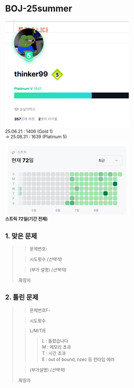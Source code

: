 # BOJ-25summer
<img src="https://raw.githubusercontent.com/thinker99k/BOJ-25summer/refs/heads/main/P5.png" width="400px">\
25.06.21 : 1406 (Gold 1)\
-> 25.08.31 : 1639 (Platinum 5)

<img src="https://raw.githubusercontent.com/thinker99k/BOJ-25summer/refs/heads/main/streak72.png" width="400px">\
**스트릭 72일(기간 전체)**

## 1. 맞은 문제
>> 문제번호-
>
>> 시도횟수 *(선택적)*
>
>> (부가 설명) *(선택적)*
>
> .확장자

## 2. 틀린 문제
>> 문제번호F-
>
>> 시도횟수
>
>> L/M/T/E
>>> L : 틀렸습니다\
>>>M : 메모리 초과\
>>>T : 시간 초과\
>>>E : out of bound, nzec 등 런타임 에러
>
>> (부가설명) *(선택적)*
>
>.확장자
